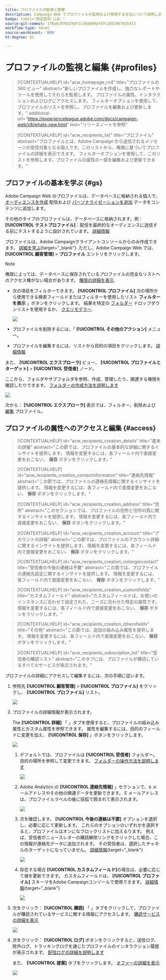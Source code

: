 ```yaml
---
title: プロファイルの監視と管理
description: Campaign Web でプロファイルを監視および管理する方法について説明します。
badge: label="限定提供（LA）"
source-git-commit: 1f8a6c9765350f1c39a009afd7c1852967835d73
workflow-type: tm+mt
source-wordcount: '899'
ht-degree: 6%

---
```


# プロファイルの監視と編集 {#profiles}

>[!CONTEXTUALHELP]
>id="acw_homepage_rn4"
>title="プロファイルの 360 ビュー"
>abstract="新しいプロファイルを作成し、強力なレポートやツールを使用してそれらを監視します。 プロファイルの属性、インタラクションおよびログにアクセスします。 フィルターオプションを使用して、プロファイルのリストを参照し、プロファイルを編集および更新します。"
>additional-url="https://experienceleague.adobe.com/docs/campaign-web/v8/whats-new.html" text="リリースノートを参照"

>[!CONTEXTUALHELP]
>id="acw_recipients_list"
>title="プロファイル"
>abstract="プロファイルとは、Adobe Campaign から送信されるメッセージの受信対象となる個人です。このリストから、権限に基づいてプロファイルの詳細を表示できます。 フィルターオプションを使用して、このリストを参照します。プロファイルの属性の一部を編集および更新できます。"

## プロファイルの基本を学ぶ {#gs}

Adobe Campaign Web のプロファイルは、データベースに格納される個人で、 [オーディエンスを作成](create-audience.md) 配信および [パーソナライゼーションを追加](../personalization/personalize.md) データをコンテンツに追加します。

その他のタイプのプロファイルは、データベースに格納されます。例： **[!UICONTROL テストプロファイル]**：配信を最終的なオーディエンスに送信する前にテストするように設計されています。 [詳細情報](test-profiles.md)

プロファイルは、Adobe Campaignクライアントコンソールからのみ作成できます。 [詳細を学ぶ](https://experienceleague.adobe.com/docs/campaign/campaign-v8/audience/add-profiles/create-profiles.html){target="_blank"}. ただし、Adobe Campaign Web では、 **[!UICONTROL 顧客管理]** > **プロファイル** エントリをクリックします。

>[!NOTE]
>
>権限によっては、データベースに保存されているプロファイルの完全なリストへのアクセス権がない場合があります。 [権限の詳細を表示](../get-started/permissions.md).

* 次の項目をフィルターできます。 **[!UICONTROL プロファイル]** 次の場所から使用できる検索フィールドまたはフィルターを使用したリスト **フィルターを表示** 」ボタンをクリックします。 結果を特定の [フォルダー](../get-started/permissions.md#folders) ドロップダウンリストを使用するか、 [クエリモデラー](../query/query-modeler-overview.md).

  ![](assets/profiles-list-filters.png)

* プロファイルを削除するには、「 **[!UICONTROL その他のアクション]** メニュー。

* プロファイルを編集するには、リストから目的の項目をクリックします。 [詳細情報](#access)

また、 **[!UICONTROL エクスプローラ]** ビュー、 **[!UICONTROL プロファイルとターゲット]** > **[!UICONTROL 受信者]** ノード。

ここから、フォルダやサブフォルダを参照、作成、管理したり、関連する権限を確認したりできます。 [フォルダーの作成方法を説明します](../get-started/permissions.md#folders)

![](assets/profiles-explorer-folder.png)

次から： **[!UICONTROL エクスプローラ]** 表示では、フィルター、削除および [編集](#access) プロファイル。

## プロファイルの属性へのアクセスと編集 {#access}

>[!CONTEXTUALHELP]
>id="acw_recipients_creation_details"
>title="基本の詳細"
>abstract="この節では、プロファイルの基本的な詳細に関するインサイトを提供します。 情報を変更するには、各フィールド内で直接変更をおこない、 **保存** ボタンをクリックします。"

>[!CONTEXTUALHELP]
>id="acw_recipients_creation_contactinformation"
>title="連絡先情報"
>abstract="この節では、プロファイルの連絡先情報に関するインサイトを提供します。 情報を変更するには、各フィールド内で直接変更をおこない、 **保存** ボタンをクリックします。"

>[!CONTEXTUALHELP]
>id="acw_recipients_creation_address"
>title="住所"
>abstract="このセクションでは、プロファイルの住所と住所の質に関するインサイトを提供します。 情報を変更するには、各フィールド内で直接変更をおこない、 **保存** ボタンをクリックします。"

>[!CONTEXTUALHELP]
>id="acw_recipients_creation_account"
>title="アカウントの詳細"
>abstract="この節では、プロファイルのアカウント詳細に関するインサイトを提供します。 情報を変更するには、各フィールド内で直接変更をおこない、 **保存** ボタンをクリックします。"

>[!CONTEXTUALHELP]
>id="acw_recipients_creation_nolongercontact"
>title="受信者の今後の連絡は不要"
>abstract="この節では、プロファイルの連絡先設定に関するインサイトを提供します。 情報を変更するには、各フィールド内で直接変更をおこない、 **保存** ボタンをクリックします。"

>[!CONTEXTUALHELP]
>id="acw_recipients_creation_customfields"
>title="カスタムフィールド"
>abstract="カスタムフィールドは、お使いのインスタンスに合わせて設定された、ニーズに合わせた特定の属性です。 情報を変更するには、各フィールド内で直接変更をおこない、 **保存** ボタンをクリックします。"

>[!CONTEXTUALHELP]
>id="acw_recipients_creation_othersfields"
>title="その他"
>abstract="この節では、追加の組み込み属性を提供します。 情報を変更するには、各フィールド内で直接変更をおこない、 **保存** ボタンをクリックします。"

>[!CONTEXTUALHELP]
>id="acw_recipients_subscription_list"
>title="受信者の購読リスト"
>abstract="このタブには、プロファイルが購読しているすべてのサービスが表示されます。"

プロファイルの詳細にアクセスして編集するには、次の手順に従います。

1. 参照先 **[!UICONTROL 顧客管理]** > **[!UICONTROL プロファイル]** をクリックし、 **[!UICONTROL プロファイル]** リスト。

   ![](assets/profiles-list-select.png)

1. プロファイルの詳細情報が表示されます。

   The **[!UICONTROL 詳細]** 「 」タブを使用すると、プロファイルの組み込み属性とカスタム属性を参照できます。 属性を編集するには、目的のフィールドに変更を加え、 **[!UICONTROL 保存]** 」ボタンをクリックします。

   ![](assets/profile-details.png)

   1. デフォルトでは、プロファイルは **[!UICONTROL 受信者]** フォルダー。 目的の場所を参照して変更できます。 [フォルダーの操作方法を説明します](../get-started/permissions.md#folders)

      ![](assets/profile-folder.png)

   1. Adobe Analytics の **[!UICONTROL 連絡先情報]** 」セクションで、e メールアドレスやその他の関連データを更新できます。 E メールアドレスは、プロファイルラベルの後に括弧で囲まれて表示されます。

      ![](assets/profile-address.png)

   1. 次を確認します。 **[!UICONTROL 今後の連絡は不要]** オプションを選択し、必要に応じて更新します。 これらのオプションのいずれかを選択すると、プロファイルはオンになブロックリストに加えるります。 例えば、受信者がニュースレターの購読解除リンクをクリックした場合、この情報が連絡先データに追加されます。 その受信者は、選択したチャネルのターゲットになっていません。 [詳細情報](https://experienceleague.adobe.com/docs/campaign/campaign-v8/send/failures/quarantines.html){target="_blank"}

      ![](assets/profile-no-longer-contact.png)

   1. 存在する場合 **[!UICONTROL カスタムフィールド]**&#x200B;の場合は、必要に応じて値を更新できます。 カスタムフィールドは、 **[!UICONTROL プロファイル]** スキーマをAdobe Campaignコンソールで使用できます。 [詳細情報](https://experienceleague.adobe.com/docs/campaign/campaign-v8/developer/shemas-forms/extend-schema.html){target="_blank"}

      ![](assets/profile-custom-fields.png)

1. 次をクリック： **[!UICONTROL 購読]** 「 」タブをクリックして、プロファイルが購読されているサービスに関する情報にアクセスします。 [購読サービスの詳細を表示](manage-services.md)

   ![](assets/profile-subscriptions.png)

1. 次をクリック： **[!UICONTROL ログ]** ボタンをクリックすると、送信ログ、除外ログ、トラッキングログを通じたプロファイルのインタラクション履歴が表示されます。 [配信ログの詳細を説明します](../monitor/delivery-logs.md)

   また、 **[!UICONTROL 提案]** タブをクリックします。 [オファーの詳細を表示](../msg/offers.md)

   ![](assets/profile-logs.png)
